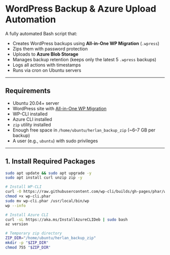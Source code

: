 # WordPress Backup & Azure Upload Automation

A fully automated Bash script that:

- Creates WordPress backups using **All-in-One WP Migration** (`.wpress`)
- Zips them with password protection
- Uploads to **Azure Blob Storage**
- Manages backup retention (keeps only the latest 5 `.wpress` backups)
- Logs all actions with timestamps
- Runs via cron on Ubuntu servers

---

## Requirements

- Ubuntu 20.04+ server
- WordPress site with [All-in-One WP Migration](https://wordpress.org/plugins/all-in-one-wp-migration/)
- WP-CLI installed
- Azure CLI installed
- `zip` utility installed
- Enough free space in `/home/ubuntu/herlan_backup_zip` (~6–7 GB per backup)
- A user (e.g., `ubuntu`) with sudo privileges

---

## 1. Install Required Packages

```bash
sudo apt update && sudo apt upgrade -y
sudo apt install curl unzip zip -y

# Install WP-CLI
curl -O https://raw.githubusercontent.com/wp-cli/builds/gh-pages/phar/wp-cli.phar
chmod +x wp-cli.phar
sudo mv wp-cli.phar /usr/local/bin/wp
wp --info

# Install Azure CLI
curl -sL https://aka.ms/InstallAzureCLIDeb | sudo bash
az version

# Temporary zip directory
ZIP_DIR="/home/ubuntu/herlan_backup_zip"
mkdir -p "$ZIP_DIR"
chmod 755 "$ZIP_DIR"